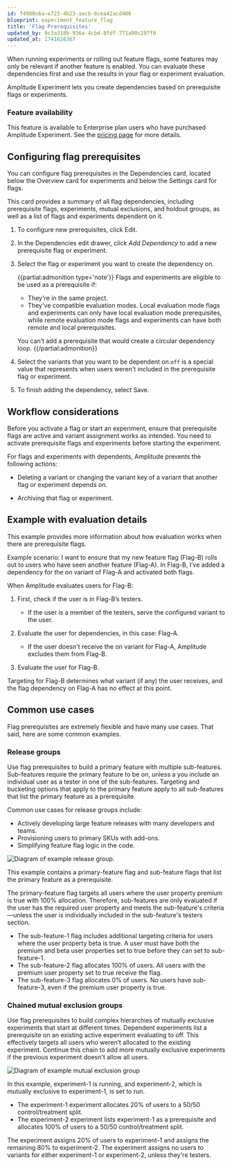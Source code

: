 ```yaml
---
id: f4980c6a-e723-4b23-aacb-8cea42acd406
blueprint: experiment_feature_flag
title: 'Flag Prerequisites'
updated_by: 0c3a318b-936a-4cbd-8fdf-771a90c297f0
updated_at: 1741626367
---
```

When running experiments or rolling out feature flags, some features may only be relevant if another feature is enabled. You can evaluate these dependencies first and use the results in your flag or experiment evaluation.

Amplitude Experiment lets you create dependencies based on prerequisite flags or experiments.

### Feature availability

This feature is available to Enterprise plan users who have purchased Amplitude Experiment. See the [pricing page](https://amplitude.com/pricing) for more details.

## Configuring flag prerequisites

You can configure flag prerequisites in the Dependencies card, located below the Overview card for experiments and below the Settings card for flags.

This card provides a summary of all flag dependencies, including prerequisite flags, experiments, mutual exclusions, and holdout groups, as well as a list of flags and experiments dependent on it.

1. To configure new prerequisites, click Edit.
2. In the Dependencies edit drawer, click _Add Dependency_ to add a new prerequisite flag or experiment.
3. Select the flag or experiment you want to create the dependency on.

	{{partial:admonition type='note'}}
	Flags and experiments are eligible to be used as a prerequisite if:

	- They're in the same project.
	- They've compatible evaluation modes. Local evaluation mode flags and experiments can only have local evaluation mode prerequisites, while remote evaluation mode flags and experiments can have both remote and local prerequisites.

	You can’t add a prerequisite that would create a circular dependency loop.
	{{/partial:admonition}}

1. Select the variants that you want to be dependent on.`off` is a special value that represents when users weren't included in the prerequisite flag or experiment.
2. To finish adding the dependency, select Save.

## Workflow considerations

Before you activate a flag or start an experiment, ensure that prerequisite flags are active and variant assignment works as intended. You need to activate prerequisite flags and experiments before starting the experiment.

For flags and experiments with dependents, Amplitude prevents the following actions:

- Deleting a variant or changing the variant key of a variant that another flag or experiment depends on.

- Archiving that flag or experiment.

## Example with evaluation details

This example provides more information about how evaluation works when there are prerequisite flags.

Example scenario: I want to ensure that my new feature flag (Flag-B) rolls out to users who have seen another feature (Flag-A). In Flag-B, I’ve added a dependency for the on variant of Flag-A and activated both flags.

When Amplitude evaluates users for Flag-B:

1. First, check if the user is in Flag-B’s testers.

   - If the user is a member of the testers, serve the configured variant to the user.
 
2. Evaluate the user for dependencies, in this case: Flag-A. 

   - If the user doesn't receive the on variant for Flag-A, Amplitude excludes them from Flag-B.

3. Evaluate the user for Flag-B.

Targeting for Flag-B determines what variant (if any) the user receives, and the flag dependency on Flag-A has no effect at this point.

## Common use cases

Flag prerequisites are extremely flexible and have many use cases. That said, here are some common examples.

### Release groups

Use flag prerequisites to build a primary feature with multiple sub-features. Sub-features require the primary feature to be on, unless a you include an individual user as a tester in one of the sub-features. Targeting and bucketing options that apply to the primary feature apply to all sub-features that list the primary feature as a prerequisite.

Common use cases for release groups include:

- Actively developing large feature releases with many developers and teams.
- Provisioning users to primary SKUs with add-ons.
- Simplifying feature flag logic in the code.

![Diagram of example release group.](/docs/output/img/experiment/release-group.drawio.svg)

This example contains a primary-feature flag and sub-feature flags that list the primary feature as a prerequisite.

The primary-feature flag targets all users where the user property premium is true with 100% allocation. Therefore, sub-features are only evaluated if the user has the required user property and meets the sub-feature's criteria—unless the user is individually included in the sub-feature's testers section.

- The sub-feature-1 flag includes additional targeting criteria for users where the user property beta is true. A user must have both the premium and beta user properties set to true before they can set to sub-feature-1.
- The sub-feature-2 flag allocates 100% of users. All users with the premium user property set to true receive the flag.
- The sub-feature-3 flag allocates 0% of users. No users have sub-feature-3, even if the premium user property is true.

### Chained mutual exclusion groups

Use flag prerequisites to build complex hierarchies of mutually exclusive experiments that start at different times. Dependent experiments list a prerequisite on an existing active experiment evaluating to off. This effectively targets all users who weren’t allocated to the existing experiment. Continue this chain to add more mutually exclusive experiments if the previous experiment doesn't allow all users.

![Diagram of example mutual exclusion group](/docs/output/img/experiment/advanced-mutex-group.drawio.svg)

In this example, experiment-1 is running, and experiment-2, which is mutually exclusive to experiment-1, is set to run.

- The experiment-1 experiment allocates 20% of users to a 50/50 control/treatment split.
- The experiment-2 experiment lists experiment-1 as a prerequisite and allocates 100% of users to a 50/50 control/treatment split.

The experiment assigns 20% of users to experiment-1 and assigns the remaining 80% to experiment-2. The experiment assigns no users to variants for either experiment-1 or experiment-2, unless they're testers.